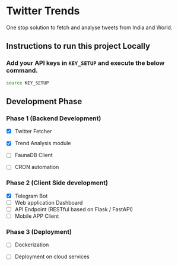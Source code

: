 # Twitter Trends

One stop solution to fetch and analyse tweets from India and World.

## Instructions to run this project Locally

### Add your API keys in `KEY_SETUP` and execute the below command.
```bash
source KEY_SETUP
```


## Development Phase
### Phase 1 (Backend Development)
- [X] Twitter Fetcher 
- [X] Trend Analysis module
- [ ] FaunaDB Client 
- [ ] CRON automation


### Phase 2 (Client Side development)
- [X] Telegram Bot
- [ ] Web application Dashboard
- [ ] API Endpoint (RESTful based on Flask / FastAPI) 
- [ ] Mobile APP Client 
  
### Phase 3 (Deployment)
- [ ] Dockerization 
- [ ] Deployment on cloud services
  

